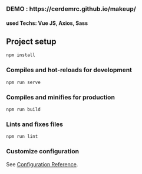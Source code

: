 <h3>DEMO : https://cerdemrc.github.io/makeup/</h3>
<h4>used Techs: Vue JS, Axios, Sass</h4>


## Project setup
```
npm install
```

### Compiles and hot-reloads for development
```
npm run serve
```

### Compiles and minifies for production
```
npm run build
```

### Lints and fixes files
```
npm run lint
```

### Customize configuration
See [Configuration Reference](https://cli.vuejs.org/config/).
